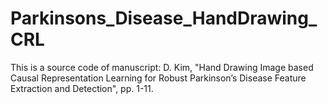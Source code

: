 # Parkinsons_Disease_HandDrawing_CRL
This is a source code of manuscript: D. Kim, "Hand Drawing Image based Causal Representation Learning for Robust Parkinson’s Disease Feature Extraction and Detection", pp. 1-11.
